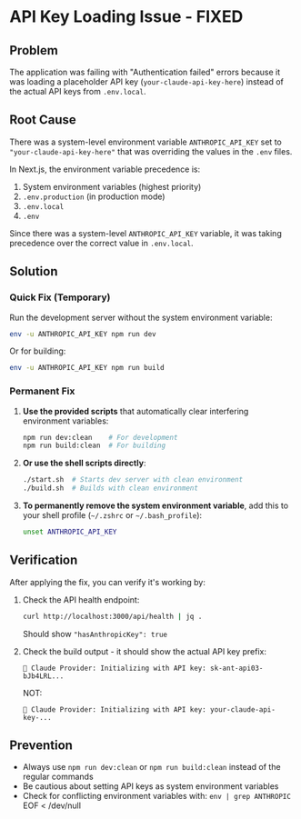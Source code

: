# API Key Loading Issue - FIXED

## Problem

The application was failing with "Authentication failed" errors because it was loading a placeholder API key (`your-claude-api-key-here`) instead of the actual API keys from `.env.local`.

## Root Cause

There was a system-level environment variable `ANTHROPIC_API_KEY` set to `"your-claude-api-key-here"` that was overriding the values in the `.env` files.

In Next.js, the environment variable precedence is:

1. System environment variables (highest priority)
2. `.env.production` (in production mode)
3. `.env.local`
4. `.env`

Since there was a system-level `ANTHROPIC_API_KEY` variable, it was taking precedence over the correct value in `.env.local`.

## Solution

### Quick Fix (Temporary)

Run the development server without the system environment variable:

```bash
env -u ANTHROPIC_API_KEY npm run dev
```

Or for building:

```bash
env -u ANTHROPIC_API_KEY npm run build
```

### Permanent Fix

1. **Use the provided scripts** that automatically clear interfering environment variables:

   ```bash
   npm run dev:clean    # For development
   npm run build:clean  # For building
   ```

2. **Or use the shell scripts directly**:

   ```bash
   ./start.sh  # Starts dev server with clean environment
   ./build.sh  # Builds with clean environment
   ```

3. **To permanently remove the system environment variable**, add this to your shell profile (`~/.zshrc` or `~/.bash_profile`):
   ```bash
   unset ANTHROPIC_API_KEY
   ```

## Verification

After applying the fix, you can verify it's working by:

1. Check the API health endpoint:

   ```bash
   curl http://localhost:3000/api/health | jq .
   ```

   Should show `"hasAnthropicKey": true`

2. Check the build output - it should show the actual API key prefix:

   ```
   🔑 Claude Provider: Initializing with API key: sk-ant-api03-bJb4LRL...
   ```

   NOT:

   ```
   🔑 Claude Provider: Initializing with API key: your-claude-api-key-...
   ```

## Prevention

- Always use `npm run dev:clean` or `npm run build:clean` instead of the regular commands
- Be cautious about setting API keys as system environment variables
- Check for conflicting environment variables with: `env | grep ANTHROPIC`
  EOF < /dev/null
